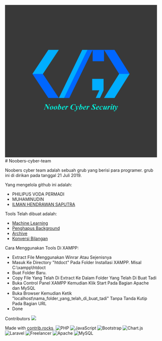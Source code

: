 <center><img src="https://github.com/mikdevind/Noobers-cyber-team/blob/main/logo%20NCS.png?raw=true" title="logo NCS"/></center>
# Noobers-cyber-team

Noobers cyber team adalah sebuah grub yang berisi para programer. grub ini di dirikan pada tanggal 21 Juli 2019. 

Yang mengelola github ini adalah:

- PHILIPUS VODA PERMADI
- MUHAMINUDIN
- [ILMAN HENDRAWAN SAPUTRA](https://mikdevind.my.id/portofolio)

Tools Telah dibuat adalah:

- [Machine Learning](https://github.com/mikdevind/Noobers-cyber-team/tree/main/Machine%20Learning)
- [Penghapus Background](https://github.com/mikdevind/Noobers-cyber-team/tree/main/penghapus%20background)
- [Archive](https://github.com/mikdevind/Noobers-cyber-team/tree/main/zip)
- [Konversi Bilangan](https://github.com/mikdevind/Noobers-cyber-team/tree/main/konversi%20bilangan)

Cara Menggunakan Tools Di XAMPP:
- Extract File Menggunakan Winrar Atau Sejenisnya
- Masuk Ke Directory "htdoct" Pada Folder Installasi XAMPP. Misal C:\xampp\htdoct
- Buat Folder Baru.
- Copy File Yang Telah Di Extract Ke Dalam Folder Yang Telah Di Buat Tadi
- Buka Control Panel XAMPP Kemudian Klik Start Pada Bagian Apache dan MySQL
- Buka Browser Kemudian Ketik "localhost\nama_folder_yang_telah_di_buat_tadi" Tanpa Tanda Kutip Pada Bagian URL
- Done

Contributors
<a href="https://github.com/mikdevind/Noobers-cyber-team/graphs/contributors">
  <img src="https://contrib.rocks/image?repo=mikdevind/Noobers-cyber-team" />
</a>

Made with [contrib.rocks](https://contrib.rocks).
![PHP](https://img.shields.io/badge/php-%23777BB4.svg?style=for-the-badge&logo=php&logoColor=white)
![JavaScript](https://img.shields.io/badge/javascript-%23323330.svg?style=for-the-badge&logo=javascript&logoColor=%23F7DF1E)
![Bootstrap](https://img.shields.io/badge/bootstrap-%23563D7C.svg?style=for-the-badge&logo=bootstrap&logoColor=white)
![Chart.js](https://img.shields.io/badge/chart.js-F5788D.svg?style=for-the-badge&logo=chart.js&logoColor=white)
![Laravel](https://img.shields.io/badge/laravel-%23FF2D20.svg?style=for-the-badge&logo=laravel&logoColor=white)
![Freelancer](https://img.shields.io/badge/Freelancer-29B2FE?style=for-the-badge&logo=Freelancer&logoColor=white) 
![Apache](https://img.shields.io/badge/apache-%23D42029.svg?style=for-the-badge&logo=apache&logoColor=white)
![MySQL](https://img.shields.io/badge/mysql-%2300f.svg?style=for-the-badge&logo=mysql&logoColor=white)
